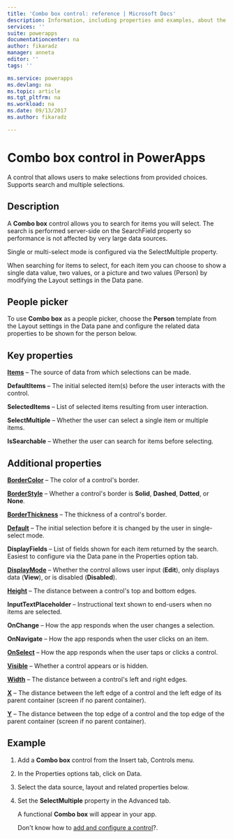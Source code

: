```yaml
---
title: 'Combo box control: reference | Microsoft Docs'
description: Information, including properties and examples, about the combo box control
services: ''
suite: powerapps
documentationcenter: na
author: fikaradz
manager: anneta
editor: ''
tags: ''

ms.service: powerapps
ms.devlang: na
ms.topic: article
ms.tgt_pltfrm: na
ms.workload: na
ms.date: 09/13/2017
ms.author: fikaradz

---
```

# Combo box control in PowerApps
A control that allows users to make selections from provided choices.  Supports search and multiple selections.

## Description
A **Combo box** control allows you to search for items you will select.  The search is performed server-side on the SearchField property so performance is not affected by very large data sources.  

Single or multi-select mode is configured via the SelectMultiple property.

When searching for items to select, for each item you can choose to show a single data value, two values, or a picture and two values (Person) by modifying the Layout settings in the Data pane.

## People picker
To use **Combo box** as a people picker, choose the **Person** template from the Layout settings in the Data pane and configure the related data properties to be shown for the person below.

## Key properties
**[Items](../../controls/properties-core.md)** – The source of data from which selections can be made.

**DefaultItems** – The initial selected item(s) before the user interacts with the control.

**SelectedItems** – List of selected items resulting from user interaction.

**SelectMultiple** – Whether the user can select a single item or multiple items.

**IsSearchable** – Whether the user can search for items before selecting.

## Additional properties
**[BorderColor](../../controls/properties-color-border.md)** – The color of a control's border.

**[BorderStyle](../../controls/properties-color-border.md)** – Whether a control's border is **Solid**, **Dashed**, **Dotted**, or **None**.

**[BorderThickness](../../controls/properties-color-border.md)** – The thickness of a control's border.

**[Default](../../controls/properties-core.md)** – The initial selection before it is changed by the user in single-select mode.

**DisplayFields** – List of fields shown for each item returned by the search.  Easiest to configure via the Data pane in the Properties option tab.

**[DisplayMode](../../controls/properties-core.md)** – Whether the control allows user input (**Edit**), only displays data (**View**), or is disabled (**Disabled**).

**[Height](../../controls/properties-size-location.md)** – The distance between a control's top and bottom edges.

**InputTextPlaceholder** – Instructional text shown to end-users when no items are selected.

**OnChange** – How the app responds when the user changes a selection.

**OnNavigate** – How the app responds when the user clicks on an item.

**[OnSelect](../../controls/properties-core.md)** – How the app responds when the user taps or clicks a control.

**[Visible](../../controls/properties-core.md)** – Whether a control appears or is hidden.

**[Width](../../controls/properties-size-location.md)** – The distance between a control's left and right edges.

**[X](../../controls/properties-size-location.md)** – The distance between the left edge of a control and the left edge of its parent container (screen if no parent container).

**[Y](../../controls/properties-size-location.md)** – The distance between the top edge of a control and the top edge of the parent container (screen if no parent container).

## Example
1. Add a **Combo box** control from the Insert tab, Controls menu.  
2. In the Properties options tab, click on Data.  
3. Select the data source, layout and related properties below.
4. Set the **SelectMultiple** property in the Advanced tab.

    A functional **Combo box** will appear in your app.

    Don't know how to [add and configure a control](../add-configure-controls.md)?.
